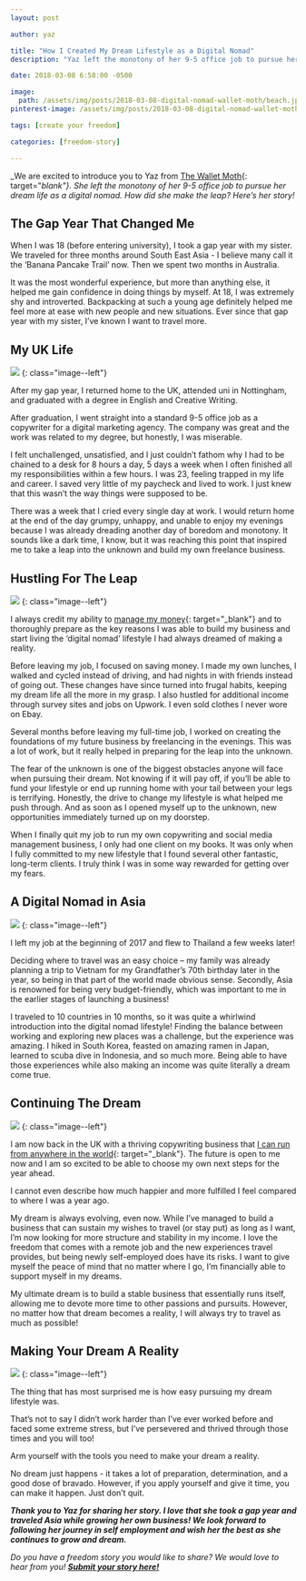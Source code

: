 ```yaml
---
layout: post

author: yaz

title: "How I Created My Dream Lifestyle as a Digital Nomad"
description: "Yaz left the monotony of her 9-5 office job to pursue her dream life as a digital nomad. How did she make the leap?"

date: 2018-03-08 6:58:00 -0500

image:
  path: /assets/img/posts/2018-03-08-digital-nomad-wallet-moth/beach.jpg
pinterest-image: /assets/img/posts/2018-03-08-digital-nomad-wallet-moth/digital-nomad.png

tags: [create your freedom]

categories: [freedom-story]

---
```


_We are excited to introduce you to Yaz from [The Wallet Moth](https://www.thewalletmoth.com/about/){: target="_blank"}. She left the monotony of her 9-5 office job to pursue her dream life as a digital nomad. How did she make the leap? Here’s her story!_

## The Gap Year That Changed Me

When I was 18 (before entering university), I took a gap year with my sister. We traveled for three months around South East Asia - I believe many call it the ‘Banana Pancake Trail’ now. Then we spent two months in Australia.

It was the most wonderful experience, but more than anything else, it helped me gain confidence in doing things by myself. At 18, I was extremely shy and introverted. Backpacking at such a young age definitely helped me feel more at ease with new people and new situations.
Ever since that gap year with my sister, I’ve known I want to travel more.

## My UK Life

![]({{site.url}}/assets/img/posts/2018-03-08-digital-nomad-wallet-moth/yaz.jpg)
{: class="image--left"}

After my gap year, I returned home to the UK, attended uni in Nottingham, and graduated with a degree in English and Creative Writing.

After graduation, I went straight into a standard 9-5 office job as a copywriter for a digital marketing agency. The company was great and the work was related to my degree, but honestly, I was miserable.

I felt unchallenged, unsatisfied, and I just couldn’t fathom why I had to be chained to a desk for 8 hours a day, 5 days a week when I often finished all my responsibilities within a few hours. I was 23, feeling trapped in my life and career. I saved very little of my paycheck and lived to work. I just knew that this wasn’t the way things were supposed to be.

There was a week that I cried every single day at work. I would return home at the end of the day grumpy, unhappy, and unable to enjoy my evenings because I was already dreading another day of boredom and monotony. It sounds like a dark time, I know, but it was reaching this point that inspired me to take a leap into the unknown and build my own freelance business.

## Hustling For The Leap

![]({{site.url}}/assets/img/posts/2018-03-08-digital-nomad-wallet-moth/coffee-begin.jpg)
{: class="image--left"}

I always credit my ability to [manage my money](https://www.thewalletmoth.com/){: target="_blank"} and to thoroughly prepare as the key reasons I was able to build my business and start living the ‘digital nomad’ lifestyle I had always dreamed of making a reality.

Before leaving my job, I focused on saving money. I made my own lunches, I walked and cycled instead of driving, and had nights in with friends instead of going out. These changes have since turned into frugal habits, keeping my dream life all the more in my grasp. I also hustled for additional income through survey sites and jobs on Upwork. I even sold clothes I never wore on Ebay.

Several months before leaving my full-time job, I worked on creating the foundations of my future business by freelancing in the evenings. This was a lot of work, but it really helped in preparing for the leap into the unknown.

The fear of the unknown is one of the biggest obstacles anyone will face when pursuing their dream. Not knowing if it will pay off, if you’ll be able to fund your lifestyle or end up running home with your tail between your legs is terrifying. Honestly, the drive to change my lifestyle is what helped me push through. And as soon as I opened myself up to the unknown, new opportunities immediately turned up on my doorstep.

When I finally quit my job to run my own copywriting and social media management business, I only had one client on my books. It was only when I fully committed to my new lifestyle that I found several other fantastic, long-term clients. I truly think I was in some way rewarded for getting over my fears.

## A Digital Nomad in Asia

![]({{site.url}}/assets/img/posts/2018-03-08-digital-nomad-wallet-moth/mountain.jpg)
{: class="image--left"}

I left my job at the beginning of 2017 and flew to Thailand a few weeks later!

Deciding where to travel was an easy choice – my family was already planning a trip to Vietnam for my Grandfather’s 70th birthday later in the year, so being in that part of the world made obvious sense. Secondly, Asia is renowned for being very budget-friendly, which was important to me in the earlier stages of launching a business!

I traveled to 10 countries in 10 months, so it was quite a whirlwind introduction into the digital nomad lifestyle! Finding the balance between working and exploring new places was a challenge, but the experience was amazing. I hiked in South Korea, feasted on amazing ramen in Japan, learned to scuba dive in Indonesia, and so much more. Being able to have those experiences while also making an income was quite literally a dream come true.



## Continuing The Dream

![]({{site.url}}/assets/img/posts/2018-03-08-digital-nomad-wallet-moth/computer.jpg)
{: class="image--left"}

I am now back in the UK with a thriving copywriting business that [I can run from anywhere in the world](https://www.thewalletmoth.com/how-i-make-money-travelling-the-world/){: target="_blank"}. The future is open to me now and I am so excited to be able to choose my own next steps for the year ahead.

I cannot even describe how much happier and more fulfilled I feel compared to where I was a year ago.

My dream is always evolving, even now. While I’ve managed to build a business that can sustain my wishes to travel (or stay put) as long as I want, I’m now looking for more structure and stability in my income. I love the freedom that comes with a remote job and the new experiences travel provides, but being newly self-employed does have its risks. I want to give myself the peace of mind that no matter where I go, I’m financially able to support myself in my dreams.

My ultimate dream is to build a stable business that essentially runs itself, allowing me to devote more time to other passions and pursuits. However, no matter how that dream becomes a reality, I will always try to travel as much as possible!

## Making Your Dream A Reality

![]({{site.url}}/assets/img/posts/2018-03-08-digital-nomad-wallet-moth/cheer.jpg)
{: class="image--left"}

The thing that has most surprised me is how easy pursuing my dream lifestyle was.

That’s not to say I didn’t work harder than I’ve ever worked before and faced some extreme stress, but I’ve persevered and thrived through those times and you will too!

Arm yourself with the tools you need to make your dream a reality.

No dream just happens - it takes a lot of preparation, determination, and a good dose of bravado. However, if you apply yourself and give it time, you can make it happen. Just don’t quit.

___Thank you to Yaz for sharing her story. I love that she took a gap year and traveled Asia while growing her own business! We look forward to following her journey in self employment and wish her the best as she continues to grow and dream.___

_Do you have a freedom story you would like to share? We would love to hear from you!_ ___[Submit your story here!]({{site.url}}/freedom-stories/#share-your-story)___
